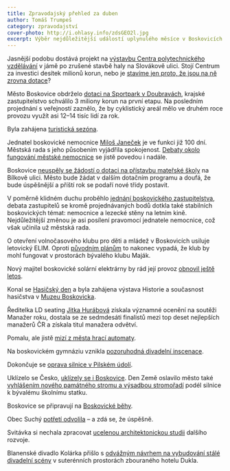 ```yaml
---
title: Zpravodajský přehled za duben
author: Tomáš Trumpeš
category: zpravodajství
cover-photo: http://i.ohlasy.info/zdsGEO2l.jpg
excerpt: Výběr nejdůležitější událostí uplynulého měsíce v Boskovicích a okolí podle redakce Ohlasů. Přečtěte si stručný zpravodajský přehled toho nejpodstatnějšího, co se v dubnu na Boskovicku událo.
---
```


Jasnější podobu dostává projekt na [výstavbu Centra polytechnického vzdělávání](/clanky/2016/04/centrum-technicke-vychovy.html) v jámě po zrušené stavbě haly na Slovákově ulici. Stojí Centrum za investici desítek milionů korun, nebo je [stavíme jen proto, že jsou na ně zrovna dotace](/clanky/2016/04/rozhovor-provaznik.html)?

Město Boskovice obdrželo [dotaci na Sportpark v Doubravách](http://boskovice.cz/boskovice-ziskaly-dotaci-na-sportpark/d-28260/p1=1019), krajské zastupitelstvo schválilo 3 miliony korun na první etapu. Na posledním projednání s veřejností zaznělo, že by cyklistický areál mělo ve druhém roce provozu využít asi 12–14 tisíc lidí za rok.

Byla zahájena [turistická sezóna](http://boskovice.cz/zahajeni-turisticke-sezony-v-boskovicich/d-28113/p1=1019).

Jednatel boskovické nemocnice [Miloš Janeček](/clanky/2016/04/rozhovor-janecek.html) je ve funkci již 100 dní. Městská rada s jeho působením vyjádřila spokojenost. [Debaty okolo fungování městské nemocnice](/clanky/2016/04/draha-nemocnice.html) se jistě povedou i nadále.

Boskovice [neuspěly se žádostí o dotaci na přístavbu mateřské školy](/clanky/2016/04/dotace-na-skolku.html) na Bílkově ulici. Město bude žádat v dalším dotačním programu a doufá, že bude úspěšnější a příští rok se podaří nové třídy postavit.

V poměrně klidném duchu proběhlo [jednání boskovického zastupitelstva](/clanky/2016/04/zastupitelstvo.html), debata zastupitelů se kromě projednávaných bodů dotkla také stabilních boskovických témat: nemocnice a lezecké stěny na letním kině. Nejdůležitější změnou je asi posílení pravomocí jednatele nemocnice, což však učinila už městská rada.

O otevření volnočasového klubu pro děti a mládež v Boskovicích usiluje letovický ELIM. Oproti [původním plánům](/clanky/2016/04/elim-boskovice.html) to nakonec vypadá, že klub by mohl fungovat v prostorách bývalého klubu Maják.

Nový majitel boskovické solární elektrárny by rád její provoz [obnovil ještě letos](http://blanensky.denik.cz/zpravy_region/problemovou-boskovickou-elektrarnu-chce-novy-majitel-zapojit-do-site-jeste-letos-20160416.html).

Konal se [Hasičský den](http://boskovice.cz/hasicsky-den-v-boskovicich/d-28227/p1=1019) a byla zahájena výstava Historie a současnost hasičstva v [Muzeu Boskovicka](http://muzeum.boskovice.cz/).

Ředitelka LD seating [Jitka Hurábová](/clanky/2015/12/rozhovor-hurabova.html) získala významné ocenění na soutěži Manažer roku, dostala se ze sedmdesáti finalistů mezi top deset nejlepších manažerů ČR a získala titul manažera odvětví.

Pomalu, ale jistě [mizí z města hrací automaty](/clanky/2016/04/prijem-z-hazardu.html).

Na boskovickém gymnáziu vznikla [pozoruhodná divadelní inscenace](/clanky/2016/04/slova.html).

Dokončuje se [oprava silnice v Pilském údolí](http://zrcadlo.net/clanky/Silnice-pres-Pilske-udoli-by-mohla-slouzit-jako-obchvat-Boskovic-2775/).

Uklízelo se Česko, [uklízely se i Boskovice](http://boskovice.cz/uklidili-boskovice-dekujeme/d-28292/p1=1019). Den Země oslavilo město také [vyhlášením nového památného stromu a výsadbou stromořadí](https://www.facebook.com/ohlasy/posts/993980143989434) podél silnice k bývalému školnímu statku.

Boskovice se připravují na [Boskovické běhy](/clanky/2016/04/rozhovor-bartosek.html).

Obec Suchý [potřetí odvolila](http://blanensky.denik.cz/zpravy_region/suchy-volby-jsou-platne-nove-vedeni-urcite-se-domluvime-ujistil-lidr-viteze-20160427.html) – a zdá se, že úspěšně.

Svitávka si nechala zpracovat [ucelenou architektonickou studii](http://blanensky.denik.cz/zpravy_region/promena-svitavky-smer-naznacila-studie-20160411.html) dalšího rozvoje.

Blanenské divadlo Kolárka přišlo s [odvážným návrhem na vybudování stálé divadelní scény](http://blanensky.denik.cz/zpravy_region/kolarka-ma-zajem-o-suteren-hotelu-dukla-chce-tam-male-divadlo-20160408.html) v suterénních prostorách zbouraného hotelu Dukla.

